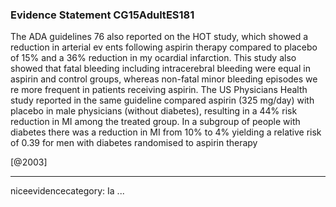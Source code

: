 ### Evidence Statement CG15AdultES181
The ADA guidelines 76 also reported on the HOT study, which showed a reduction in arterial ev ents following aspirin therapy compared to placebo of 15% and a 36% reduction in my ocardial infarction. This study also showed that fatal bleeding including intracerebral bleeding were equal in aspirin and control groups, whereas non-fatal minor bleeding episodes we re more frequent in patients receiving aspirin. The US Physicians Health study reported in the same guideline compared aspirin (325 mg/day) with placebo in male physicians (without diabetes), resulting in a 44% risk reduction in MI among the treated group. In a subgroup of people with diabetes there was a reduction in MI from 10% to 4% yielding a relative risk of 0.39 for men with diabetes randomised to aspirin therapy

[@2003]

---
niceevidencecategory: Ia
...


